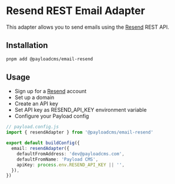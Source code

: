 # Resend REST Email Adapter

This adapter allows you to send emails using the [Resend](https://resend.com) REST API.

## Installation

```sh
pnpm add @payloadcms/email-resend
```

## Usage

- Sign up for a [Resend](https://resend.com) account
- Set up a domain
- Create an API key
- Set API key as RESEND_API_KEY environment variable
- Configure your Payload config

```ts
// payload.config.js
import { resendAdapter } from '@payloadcms/email-resend'

export default buildConfig({
  email: resendAdapter({
    defaultFromAddress: 'dev@payloadcms.com',
    defaultFromName: 'Payload CMS',
    apiKey: process.env.RESEND_API_KEY || '',
  }),
})
```
